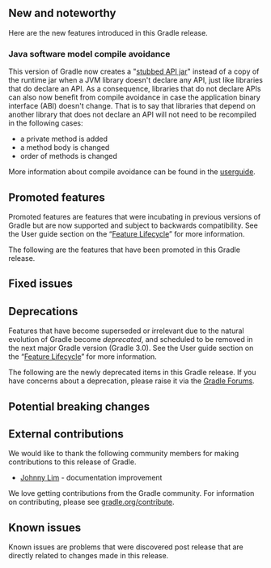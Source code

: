 ## New and noteworthy

Here are the new features introduced in this Gradle release.

<!--
IMPORTANT: if this is a patch release, ensure that a prominent link is included in the foreword to all releases of the same minor stream.
Add-->

<!--
### Example new and noteworthy
-->

### Java software model compile avoidance

This version of Gradle now creates a "[stubbed API jar](userguide/java_software.html)" instead of a copy of the runtime jar when a JVM library doesn't declare any API, just like libraries that do declare an API. As a consequence, libraries that do not declare APIs can also now benefit from compile avoidance in case the application binary interface (ABI) doesn't change. That is to say that libraries that depend on another library that does not declare an API will not need to be recompiled in the following cases:

* a private method is added
* a method body is changed
* order of methods is changed

More information about compile avoidance can be found in the [userguide](userguide/java_software.html).

## Promoted features

Promoted features are features that were incubating in previous versions of Gradle but are now supported and subject to backwards compatibility.
See the User guide section on the “[Feature Lifecycle](userguide/feature_lifecycle.html)” for more information.

The following are the features that have been promoted in this Gradle release.

<!--
### Example promoted
-->

## Fixed issues

## Deprecations

Features that have become superseded or irrelevant due to the natural evolution of Gradle become *deprecated*, and scheduled to be removed
in the next major Gradle version (Gradle 3.0). See the User guide section on the “[Feature Lifecycle](userguide/feature_lifecycle.html)” for more information.

The following are the newly deprecated items in this Gradle release. If you have concerns about a deprecation, please raise it via the [Gradle Forums](http://discuss.gradle.org).

<!--
### Example deprecation
-->

## Potential breaking changes

<!--
### Example breaking change
-->

## External contributions

We would like to thank the following community members for making contributions to this release of Gradle.

* [Johnny Lim](https://github.com/izeye) - documentation improvement

We love getting contributions from the Gradle community. For information on contributing, please see [gradle.org/contribute](http://gradle.org/contribute).

## Known issues

Known issues are problems that were discovered post release that are directly related to changes made in this release.
